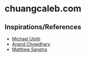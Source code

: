 # chuangcaleb.com

## Inspirations/References

- [Michael Uloth](https://github.com/ooloth/michaeluloth.com)
- [Anand Chowdhary](https://anandchowdhary.com)
- [Matthew Sanetra](https://github.com/matthewsanetra/blog)
